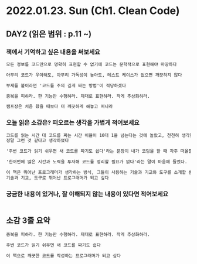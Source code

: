 # 2022.01.23. Sun (**Ch1. Clean Code**)

## DAY2 (읽은 범위 : p.11 ~)

### 책에서 기억하고 싶은 내용을 써보세요

```markdown
모든 정보를 코드만으로 명확히 표현할 수 없기에 코드는 문학적으로 표현해야 마땅하다

아무리 코드가 우아해도, 아무리 가독성이 높아도, 테스트 케이스가 없으면 깨끗하지 않다

부제를 붙이라면 '코드를 주의 깊게 짜는 방법'이 적당하겠다

중복을 피하라. 한 기능만 수행하라. 제대로 표현하라. 작게 추상화하라.

캠프장은 처음 왔을 때보다 더 깨끗하게 해놓고 떠나라
```

### 오늘 읽은 소감은? 떠오르는 생각을 가볍게 적어보세요

```markdown
코드를 읽는 시간 대 코드를 짜는 시간 비율이 10대 1을 넘는다는 것에 놀랐고, 천천히 생각했을 때
정말 그런 것 같다고 생각하였다

'주변 코드가 읽기 쉬우면 새 코드를 짜기도 쉽다'라는 문장이 내가 코딩을 할 때 자주 떠올릴 것 같다

'한꺼번에 많은 시간과 노력을 투자해 코드를 정리할 필요가 없다'라는 말이 마음에 들었다.

이 책은 뛰어난 프로그래머가 생각하는 방식, 그들이 사용하는 기술과 기교와 도구를 소개할 뿐이다.
기술과 기교, 도구로 뛰어난 프로그래머가 되고 싶다
```

### 궁금한 내용이 있거나, 잘 이해되지 않는 내용이 있다면 적어보세요

```markdown

```

## 소감 3줄 요약

```markdown
중복을 피하라. 한 기능만 수행하라. 제대로 표현하라. 작게 추상화하라.

주변 코드가 읽기 쉬우면 새 코드를 짜기도 쉽다

이 책으로 깨끗한 코드를 작성하는 프로그래머가 되고 싶다
```
